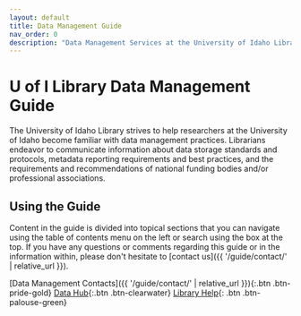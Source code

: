 ```yaml
---
layout: default
title: Data Management Guide
nav_order: 0
description: "Data Management Services at the University of Idaho Library"
---
```


# U of I Library Data Management Guide

The University of Idaho Library strives to help researchers at the University of Idaho become familiar with data management practices. 
Librarians endeavor to communicate information about data storage standards and protocols, metadata reporting requirements and best practices, and the requirements and recommendations of national funding bodies and/or professional associations.

## Using the Guide

Content in the guide is divided into topical sections that you can navigate using the table of contents menu on the left or search using the box at the top. 
If you have any questions or comments regarding this guide or in the information within, please don't hesitate to [contact us]({{ '/guide/contact/' | relative_url }}).

[Data Management Contacts]({{ '/guide/contact/' | relative_url }}){:.btn .btn-pride-gold}
[Data Hub](https://www.lib.uidaho.edu/datahub/){:.btn .btn-clearwater}
[Library Help](https://www.lib.uidaho.edu/help/){: .btn .btn-palouse-green}
